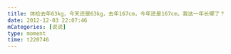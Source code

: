 ```yaml
---
title: 体检去年63kg，今天还是63kg，去年167cm，今年还是167cm，我这一年长哪了？
date: 2012-12-03 22:07:46
mCategories: [说说]
type: moment
time: t220746
---
```


